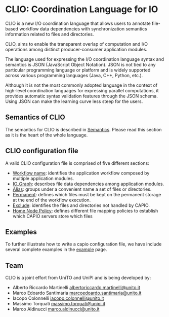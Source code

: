 # CLIO: Coordination Language for IO

CLIO is a new I/O coordination language that allows users to annotate file-based workflow data dependencies with synchronization semantics information related to files and directories.  

CLIO, aims to enable the transparent overlap of computation and I/O operations among distinct producer-consumer application modules.

The language used for expressing the I/O coordination language syntax and semantics is JSON (JavaScript Object Notation). JSON is not tied to any particular programming language or platform and is widely supported across various programming languages (Java, C++, Python, etc.).  

Although it is not the most commonly adopted language in the context of high-level coordination languages for expressing parallel computations, it provides automatic syntax validation features through the JSON schema.  Using JSON can make the learning curve less steep for the users.

## Semantics of CLIO  

The semantics for CLIO is described in [Semantics](semantics.md). Please read this section as it is the heart of the whole language.

## CLIO configuration file  

A valid CLIO configuration file is comprised of five different sections:

- [Workflow name](workflow.md): identifies the application workflow composed by multiple application modules.
- [IO_Graph](io_graph.md): describes file data dependencies among application modules.
- [Alias](alias.md): groups under a convenient name a set of files or directories.
- [Permanent](permanent.md): defines which files must be kept on the permanent storage at the end of the workflow execution.
- [Exclude](exclude.md): identifies the files and directories not handled by CAPIO.
- [Home Node Policy](home-node.md): defines different file mapping policies to establish which CAPIO servers store which files

## Examples

To further illustrate how to write a capio configuration file, we have include several complete examples in the [example](examples.md) page.

## Team

CLIO is a joint effort from UniTO and UniPI and is being developed by:

- Alberto Riccardo Martinelli <albertoriccardo.martinelli@unito.it>  
- Marco Edoardo Santimaria <marcoedoardo.santimaria@unito.it>  
- Iacopo Colonnelli <iacopo.colonnelli@unito.it>  
- Massimo Torquati <massimo.torquati@unipi.it>  
- Marco Aldinucci <marco.aldinucci@unito.it>
